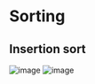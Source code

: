 

# Sorting

## Insertion sort

![image](https://github.com/Bunyod-Suvonov/DSA-notes/assets/109164894/9b7cb6aa-ae80-491e-a1fa-6bd74a94d9d8)
![image](https://github.com/Bunyod-Suvonov/DSA-notes/assets/109164894/a63ad557-0a99-4054-ba13-8cec67499317)

